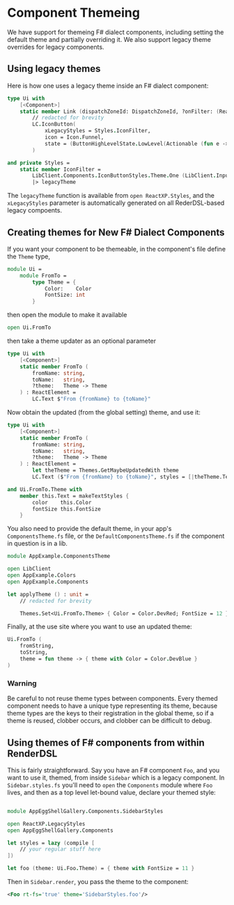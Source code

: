 # Component Themeing

We have support for themeing F# dialect components, including setting
the default theme and partially overriding it. We also support legacy
theme overrides for legacy components.

## Using legacy themes

Here is how one uses a legacy theme inside an F# dialect component:

```fsharp
type Ui with
    [<Component>]
    static member Link (dispatchZoneId: DispatchZoneId, ?onFilter: (ReactEvent.Action -> DispatchZoneId -> unit)) : ReactElement =
        // redacted for brevity
        LC.IconButton(
            xLegacyStyles = Styles.IconFilter,
            icon = Icon.Funnel,
            state = (ButtonHighLevelState.LowLevel(Actionable (fun e -> onFilter e dispatchZoneId)))
        )

and private Styles =
    static member IconFilter =
        LibClient.Components.IconButtonStyles.Theme.One (LibClient.Input.ButtonLowLevelState.Actionable ignore, colors.Secondary.Main, 20, (0, 0, 0, 0))
        |> legacyTheme
```

The `legacyTheme` function is available from `open ReactXP.Styles`, and the
`xLegacyStyles` parameter is automatically generated on all RederDSL-based
legacy compoents.

## Creating themes for New F# Dialect Components

If you want your component to be themeable, in the component's file define the
`Theme` type,

```fsharp
module Ui =
    module FromTo =
        type Theme = {
            Color:    Color
            FontSize: int
        }
```

then open the module to make it available

```fsharp
open Ui.FromTo
```

then take a theme updater as an optional parameter

```fsharp
type Ui with
    [<Component>]
    static member FromTo (
        fromName: string,
        toName:   string,
        ?theme:   Theme -> Theme
    ) : ReactElement =
        LC.Text $"From {fromName} to {toName}"
```

Now obtain the updated (from the global setting) theme, and use it:

```fsharp
type Ui with
    [<Component>]
    static member FromTo (
        fromName: string,
        toName:   string,
        ?theme:   Theme -> Theme
    ) : ReactElement =
        let theTheme = Themes.GetMaybeUpdatedWith theme
        LC.Text ($"From {fromName} to {toName}", styles = [|theTheme.Text|])

and Ui.FromTo.Theme with
    member this.Text = makeTextStyles {
        color    this.Color
        fontSize this.FontSize
    }
```

You also need to provide the default theme, in your app's `ComponentsTheme.fs` file, or
the `DefaultComponentsTheme.fs` if the component in question is in a lib.

```fsharp
module AppExample.ComponentsTheme

open LibClient
open AppExample.Colors
open AppExample.Components

let applyTheme () : unit =
    // redacted for brevity

    Themes.Set<Ui.FromTo.Theme> { Color = Color.DevRed; FontSize = 12 }
```

Finally, at the use site where you want to use an updated theme:

```fsharp
Ui.FromTo (
    fromString,
    toString,
    theme = fun theme -> { theme with Color = Color.DevBlue }
)
```

### Warning
Be careful to not reuse theme types between components. Every themed component
needs to have a unique type representing its theme, because theme types are
the keys to their registration in the global theme, so if a theme is reused,
clobber occurs, and clobber can be difficult to debug.

## Using themes of F# components from within RenderDSL

This is fairly straightforward. Say you have an F# component `Foo`, and you want to
use it, themed, from inside `Sidebar` which is a legacy component. In `Sidebar.styles.fs` you'll
need to `open` the `Components` module where `Foo` lives, and then as a top level let-bound value,
declare your themed style:

```fsharp

module AppEggShellGallery.Components.SidebarStyles

open ReactXP.LegacyStyles
open AppEggShellGallery.Components

let styles = lazy (compile [
    // your regular stuff here
])

let foo (theme: Ui.Foo.Theme) = { theme with FontSize = 11 }
```

Then in `Sidebar.render`, you pass the theme to the component:

```xml
<Foo rt-fs='true' theme='SidebarStyles.foo'/>
```
